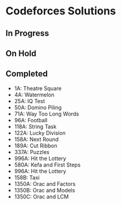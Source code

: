 # Codeforces Solutions


## In Progress

## On Hold

## Completed
- 1A: Theatre Square
- 4A: Watermelon
- 25A: IQ Test
- 50A: Domino Piling
- 71A: Way Too Long Words
- 96A: Football
- 118A: String Task
- 122A: Lucky Division
- 158A: Next Round
- 189A: Cut Ribbon
- 337A: Puzzles 
- 996A: Hit the Lottery
- 580A: Kefa and First Steps
- 996A: Hit the Lottery
- 158B: Taxi
- 1350A: Orac and Factors
- 1350B: Orac and Models
- 1350C: Orac and LCM
